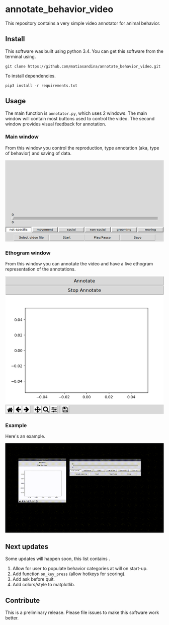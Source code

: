 # annotate_behavior_video
This repository contains a very simple video annotator for animal behavior.


## Install

This software was built using python 3.4. You can get this software from the terminal using.

```
git clone https://github.com/matiasandina/annotate_behavior_video.git

```

To install dependencies.

```
pip3 install -r requirements.txt
```

## Usage

The main function is `annotator.py`, which uses 2 windows. The main window will contain most buttons used to control the video. The second window provides visual feedback for annotation.

### Main window

From this window you control the reproduction, type annotation (aka, type of behavior) and saving of data.

![main window](img/main_window.png)

### Ethogram window

From this window you can annotate the video and have a live ethogram representation of the annotations.

![ethogram](img/video_window.png)

### Example

Here's an example. 

![](img/example_movie.gif)

## Next updates

Some updates will happen soon, this list contains .

1. Allow for user to populate behavior categories at will on start-up.
1. Add function `on_key_press` (allow hotkeys for scoring).
1. Add ask before quit.
1. Add colors/style to matplotlib.


## Contribute

This is a preliminary release. Please file issues to make this software work better.